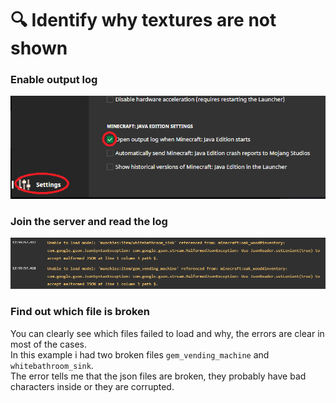 # 🔍 Identify why textures are not shown

### Enable output log

![](<../.gitbook/assets/immagine (135).png>)

### Join the server and read the log

![](<../.gitbook/assets/immagine (136) (1) (1) (2).png>)

### Find out which file is broken

You can clearly see which files failed to load and why, the errors are clear in most of the cases.\
In this example i had two broken files `gem_vending_machine` and `whitebathroom_sink`. \
The error tells me that the json files are broken, they probably have bad characters inside or they are corrupted.
